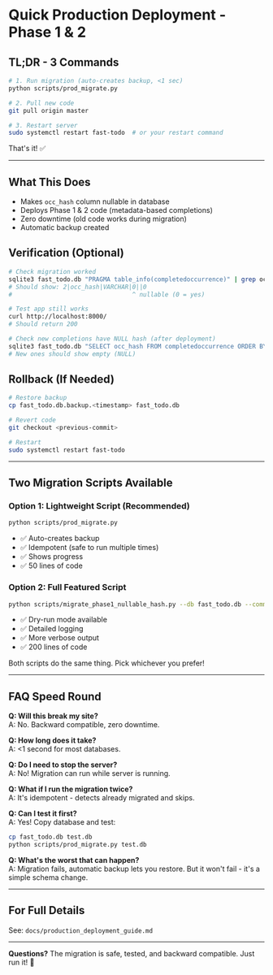 # Quick Production Deployment - Phase 1 & 2

## TL;DR - 3 Commands

```bash
# 1. Run migration (auto-creates backup, <1 sec)
python scripts/prod_migrate.py

# 2. Pull new code
git pull origin master

# 3. Restart server
sudo systemctl restart fast-todo  # or your restart command
```

That's it! ✅

---

## What This Does

- Makes `occ_hash` column nullable in database
- Deploys Phase 1 & 2 code (metadata-based completions)
- Zero downtime (old code works during migration)
- Automatic backup created

## Verification (Optional)

```bash
# Check migration worked
sqlite3 fast_todo.db "PRAGMA table_info(completedoccurrence)" | grep occ_hash
# Should show: 2|occ_hash|VARCHAR|0||0
#                                 ^ nullable (0 = yes)

# Test app still works
curl http://localhost:8000/
# Should return 200

# Check new completions have NULL hash (after deployment)
sqlite3 fast_todo.db "SELECT occ_hash FROM completedoccurrence ORDER BY id DESC LIMIT 1"
# New ones should show empty (NULL)
```

## Rollback (If Needed)

```bash
# Restore backup
cp fast_todo.db.backup.<timestamp> fast_todo.db

# Revert code
git checkout <previous-commit>

# Restart
sudo systemctl restart fast-todo
```

---

## Two Migration Scripts Available

### Option 1: Lightweight Script (Recommended)
```bash
python scripts/prod_migrate.py
```
- ✅ Auto-creates backup
- ✅ Idempotent (safe to run multiple times)
- ✅ Shows progress
- ✅ 50 lines of code

### Option 2: Full Featured Script
```bash
python scripts/migrate_phase1_nullable_hash.py --db fast_todo.db --commit
```
- ✅ Dry-run mode available
- ✅ Detailed logging
- ✅ More verbose output
- ✅ 200 lines of code

Both scripts do the same thing. Pick whichever you prefer!

---

## FAQ Speed Round

**Q: Will this break my site?**  
A: No. Backward compatible, zero downtime.

**Q: How long does it take?**  
A: <1 second for most databases.

**Q: Do I need to stop the server?**  
A: No! Migration can run while server is running.

**Q: What if I run the migration twice?**  
A: It's idempotent - detects already migrated and skips.

**Q: Can I test it first?**  
A: Yes! Copy database and test:
```bash
cp fast_todo.db test.db
python scripts/prod_migrate.py test.db
```

**Q: What's the worst that can happen?**  
A: Migration fails, automatic backup lets you restore. But it won't fail - it's a simple schema change.

---

## For Full Details

See: `docs/production_deployment_guide.md`

---

**Questions?** The migration is safe, tested, and backward compatible. Just run it! 🚀
